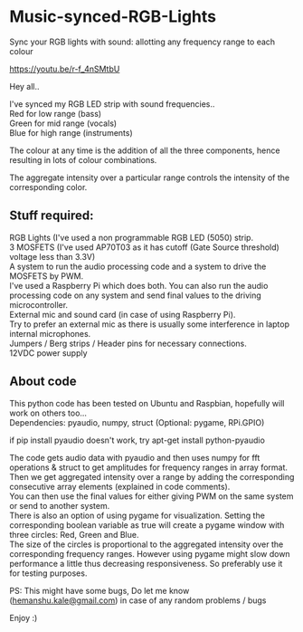 # Music-synced-RGB-Lights
Sync your RGB lights with sound: allotting any frequency range to each colour

https://youtu.be/r-f_4nSMtbU  

Hey all..

I've synced my RGB LED strip with sound frequencies..  
Red for low range (bass)  
Green for mid range (vocals)  
Blue for high range (instruments)  

The colour at any time is the addition of all the three components, hence resulting in lots of colour combinations. 

The aggregate intensity over a particular range controls the intensity of the corresponding color.  

## Stuff required:  

RGB Lights (I've used a non programmable RGB LED (5050) strip.  
3 MOSFETS  (I've used AP70T03 as it has cutoff (Gate Source threshold) voltage less than 3.3V)  
A system to run the audio processing code and a system to drive the MOSFETS by PWM.  
I've used a Raspberry Pi which does both. You can also run the audio processing code on any system and send final values to the driving microcontroller.  
External mic and sound card (in case of using Raspberry Pi).  
Try to prefer an external mic as there is usually some interference in laptop internal microphones.  
Jumpers / Berg strips / Header pins for necessary connections.  
12VDC power supply  

## About code
This python code has been tested on Ubuntu and Raspbian, hopefully will work on others too...  
Dependencies: pyaudio, numpy, struct (Optional: pygame, RPi.GPIO)

if pip install pyaudio doesn't work, try apt-get install python-pyaudio  

The code gets audio data with pyaudio and then uses numpy for fft operations & struct to get amplitudes for frequency ranges in array format. Then we get aggregated intensity over a range by adding the corresponding consecutive array elements (explained in code comments).  
You can then use the final values for either giving PWM on the same system or send to another system.  
There is also an option of using pygame for visualization. 
Setting the corresponding boolean variable as true will create a pygame window with three circles: Red, Green and Blue.  
The size of the circles is proportional to the aggregated intensity over the corresponding frequency ranges.
However using pygame might slow down performance a little thus decreasing responsiveness. So preferably use it for testing purposes.

PS:
This might have some bugs, Do let me know (hemanshu.kale@gmail.com) in case of any random problems / bugs

Enjoy :)



